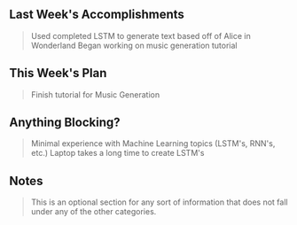 ## Last Week's Accomplishments

> Used completed LSTM to generate text based off of Alice in Wonderland
> Began working on music generation tutorial

## This Week's Plan

> Finish tutorial for Music Generation
## Anything Blocking?

> Minimal experience with Machine Learning topics (LSTM's, RNN's, etc.)
> Laptop takes a long time to create LSTM's
## Notes

> This is an optional section for any sort of information that does not fall under any of the other categories.
